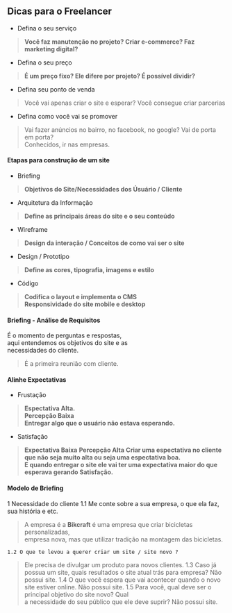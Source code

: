 ## Dicas para o Freelancer

- Defina o seu serviço
> **Você faz manutenção no projeto? Criar e-commerce? Faz marketing digital?**<br>
- Defina o seu preço
> **É um preço fixo? Ele difere por projeto? É possível dividir?**<br>
- Defina seu ponto de venda
> Você vai apenas criar o site e esperar? Você consegue criar parcerias<br>
- Defina como você vai se promover
> Vai fazer anúncios no bairro, no facebook, no google? Vai de porta em porta?<br>
> Conhecidos, ir nas empresas.

#### Etapas para construção de um site

- Briefing
> **Objetivos do Site/Necessidades dos Úsuário / Cliente**
- Arquitetura da Informação
> **Define as principais áreas do site e o seu conteúdo**
- Wireframe
> **Design da interação / Conceitos de como vai ser o site**
- Design / Prototipo
> **Define as cores, tipografia, imagens e estilo**
- Código
> **Codifica o layout e implementa o CMS**<br>
> **Responsividade do site mobile e desktop**

#### Briefing - Análise de Requisitos
É o momento de perguntas e respostas, <br>
aqui entendemos os objetivos do site e as <br>
necessidades do cliente.<br>
> É a primeira reunião com cliente.

#### Alinhe Expectativas
- Frustação
> **Espectativa Alta.**<br>
> **Percepção Baixa**<br>
**Entregar algo que o usuário não estava esperando.**
- Satisfação
> **Expectativa Baixa**
> **Percepção Alta**
**Criar uma espectativa no cliente que não seja muito alta ou seja uma espectativa boa.**<br>
**E quando entregar o site ele vai ter uma expectativa maior do que esperava gerando Satisfação.**<br>

#### Modelo de Briefing
1 Necessidade do cliente
    1.1 Me conte sobre a sua empresa, o que ela faz, sua história e etc.
>   A empresa é a **Bikcraft** é uma empresa que criar bicicletas personalizadas, <br>
>   empresa nova, mas que utilizar tradição na montagem das bicicletas.

    1.2 O que te levou a querer criar um site / site novo ?
>   Ele precisa de divulgar um produto para novos clientes.
    1.3 Caso já possua um site, quais resultados o site atual trás para empresa?
>   Não possui site.
    1.4 O que você espera que vai acontecer quando o novo site estiver online.
>   Não possui site.
    1.5 Para você, qual deve ser o principal objetivo do site novo? Qual <br>
    a necessidade do seu público que ele deve suprir?
>   Não possui site.
